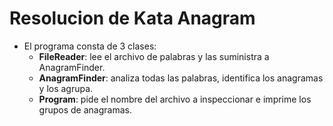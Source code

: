 # Resolucion de Kata Anagram
- El programa consta de 3 clases:
    - **FileReader**: lee el archivo de palabras y las suministra a AnagramFinder.
    - **AnagramFinder**: analiza todas las palabras, identifica los anagramas y los agrupa. 
    - **Program**: pide el nombre del archivo a inspeccionar e imprime los grupos de anagramas. 

